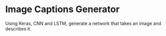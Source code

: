 # Image Captions Generator	
Using Keras, CNN and LSTM, generate a network that takes an image and describes it.
